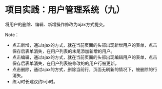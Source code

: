 # 项目实践：用户管理系统（九）

将用户的删除、编辑、新增操作修改为ajax方式提交。

Note：

* 点击新增，通过ajax的方式，就在当前页面的头部出现新增用户的表单，点击保存后表单消失，在用户列表的末尾添加新增的用户。
* 点击编辑，通过ajax的方式，就在当前页面的头部出现编辑用户的表单，点击保存后表单消失，在用户列表被修改的的用户行被更新。
* 点击删除，通过ajax的方式，删除当前行，页面无刷新的情况下，被删除的行消失。
* 练习时长建议约5小时。